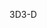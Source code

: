 <span data-ttu-id="b2fec-101">3D</span><span class="sxs-lookup"><span data-stu-id="b2fec-101">3-D</span></span>